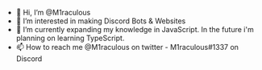 - 👋 Hi, I’m @M1raculous
- 👀 I’m interested in making Discord Bots & Websites
- 🌱 I’m currently expanding my knowledge in JavaScript. In the future i'm planning on learning TypeScript.
- 📫 How to reach me @M1raculous on twitter - M1raculous#1337 on Discord

<!---
M1raculous/M1raculous is a ✨ special ✨ repository because its `README.md` (this file) appears on your GitHub profile.
You can click the Preview link to take a look at your changes.
--->
